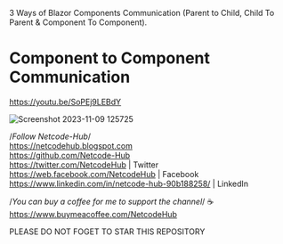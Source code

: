 3 Ways of Blazor Components Communication (Parent to Child, Child To Parent & Component To Component). <br/>
# Component to Component Communication <br/>
https://youtu.be/SoPEj9LEBdY <br/>

![Screenshot 2023-11-09 125725](https://github.com/Netcode-Hub/ComponentToComponentCommunication/assets/110794348/4df3b159-7a73-4810-b952-47d1d6329f86)

/*Follow Netcode-Hub*/ <br/>
https://netcodehub.blogspot.com <br/> 
https://github.com/Netcode-Hub <br/>
https://twitter.com/NetcodeHub | Twitter <br/>
https://web.facebook.com/NetcodeHub | Facebook <br/>
https://www.linkedin.com/in/netcode-hub-90b188258/ | LinkedIn <br/>

/*You can buy a coffee for me to support the channel*/ ☕️ <br/>
https://www.buymeacoffee.com/NetcodeHub <br/>

PLEASE DO NOT FOGET TO STAR THIS REPOSITORY<br/>

